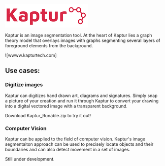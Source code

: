 ![Alt text](logoNew1.png?raw=true "Kaptur_Logo")

Kaptur is an image segmentation tool. At the heart of Kaptur lies a graph theory model that overlays images with graphs segmenting several layers of foreground elements from the background.

![wwww.kapturtech.com]

## Use cases:

### Digitize images
Kaptur can digitizes hand drawn art, diagrams and signatures. Simply snap a picture of your creation and run it through Kaptur to convert your drawing into a digital vectored image with a transparent background.

Download Kaptur_Runable.zip to try it out!

### Computer Vision
Kaptur can be applied to the field of computer vision. Kaptur's image segmentaiton approach can be used to precisely locate objects and their boundaries and can also detect movement in a set of images. 

Still under development. 
